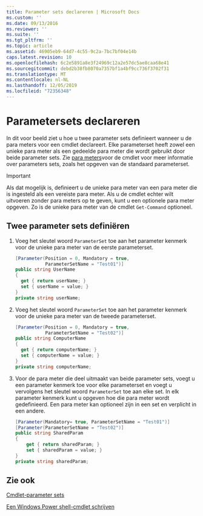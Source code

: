 ```yaml
---
title: Parameter sets declareren | Microsoft Docs
ms.custom: ''
ms.date: 09/13/2016
ms.reviewer: ''
ms.suite: ''
ms.tgt_pltfrm: ''
ms.topic: article
ms.assetid: 46905eb9-64d7-4c55-9c2a-7bc7bf04e14b
caps.latest.revision: 10
ms.openlocfilehash: 6c2e5891a8e3f24969c12a2e57dc5ae8caa68e41
ms.sourcegitcommit: debd2b38fb8070a7357bf1a4bf9cc736f3702f31
ms.translationtype: MT
ms.contentlocale: nl-NL
ms.lasthandoff: 12/05/2019
ms.locfileid: "72356348"
---
```

# <a name="how-to-declare-parameter-sets"></a>Parametersets declareren

In dit voor beeld ziet u hoe u twee parameter sets definieert wanneer u de para meters voor een cmdlet declareert. Elke parameterset heeft zowel een unieke para meter als een gedeelde para meter die wordt gebruikt door beide parameter sets. Zie [para meters](./cmdlet-parameter-sets.md)voor de cmdlet voor meer informatie over parameters sets, zoals het opgeven van de standaard parameterset.

> [!IMPORTANT]
> Als dat mogelijk is, definieert u de unieke para meter van een para meter die is ingesteld als een vereiste para meter. Als u de cmdlet echter wilt uitvoeren zonder para meters op te geven, kunt u een optionele para meter opgeven. Zo is de unieke para meter van de cmdlet `Get-Command` optioneel.

## <a name="how-to-define-two-parameter-sets"></a>Twee parameter sets definiëren

1. Voeg het sleutel woord `ParameterSet` toe aan het parameter kenmerk voor de unieke para meter van de eerste parameterset.

   ```csharp
   [Parameter(Position = 0, Mandatory = true,
              ParameterSetName = "Test01")]
   public string UserName
   {
     get { return userName; }
     set { userName = value; }
   }
   private string userName;
   ```

2. Voeg het sleutel woord `ParameterSet` toe aan het parameter kenmerk voor de unieke para meter van de tweede parameterset.

   ```csharp
   [Parameter(Position = 0, Mandatory = true,
              ParameterSetName = "Test02")]
   public string ComputerName
   {
     get { return computerName; }
     set { computerName = value; }
   }
   private string computerName;
   ```

3. Voor de para meter die deel uitmaakt van beide parameter sets, voegt u een parameter kenmerk toe voor elke parameterset en voegt u vervolgens het sleutel woord `ParameterSet` toe aan elke set. In elk parameter kenmerk kunt u opgeven hoe die para meter wordt gedefinieerd. Een para meter kan optioneel zijn in een set en verplicht in een andere.

   ```csharp
   [Parameter(Mandatory= true, ParameterSetName = "Test01")]
   [Parameter(ParameterSetName = "Test02")]
   public string SharedParam
   {
       get { return sharedParam; }
       set { sharedParam = value; }
   }
   private string sharedParam;
   ```

## <a name="see-also"></a>Zie ook

[Cmdlet-parameter sets](./cmdlet-parameter-sets.md)

[Een Windows Power shell-cmdlet schrijven](./writing-a-windows-powershell-cmdlet.md)
